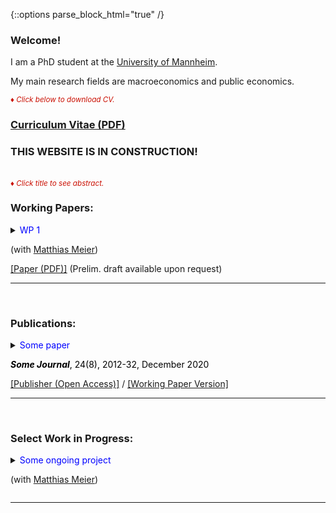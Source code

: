 {::options parse_block_html="true" /}

### Welcome!

I am a PhD student at the [University of Mannheim](https://www.vwl.uni-mannheim.de/en/).

My main research fields are macroeconomics and public economics.

<font color="scarlet"><i><small>&diams; Click below to download CV.</small></i></font> 
### [Curriculum Vitae (PDF)](CV.pdf)

### THIS WEBSITE IS IN CONSTRUCTION!

<br>
<font color="scarlet"><i><small>&diams; Click title to see abstract.</small></i></font>  

### Working Papers:
<details>
  <summary markdown="span"><font color="blue">WP 1</font>
    
  (with <a href="https://sites.google.com/site/matthias1meier1/" target="_blank">Matthias Meier</a>)</summary>
  
  | **Abstract**          |
  |:---------------------------|
  | Some abstract. |
  
 </details>
 <a href="https://" target="_blank"><u>[Paper (PDF)]</u></a> (Prelim. draft available upon request)
 
----

 <br>
 
### Publications:

<details>
  <summary markdown="span"><font color="blue">Some paper</font>
    
  <font color="black"><b><i>Some Journal</i></b>, 24(8), 2012-32, December 2020</font></summary>
  
  | **Abstract**          |
  |:---------------------------|
  | Some abstract again. |
  
  </details>
  <a href="https://sites.google.com/site/matthias1meier1/" target="_blank"><u>[Publisher (Open Access)]</u></a> / <a href="https://lukas-hack.github.io/papers/SomePaper2.pdf" target="_blank"><u>[Working Paper Version]</u></a>
  
  ----
<br>

### Select Work in Progress:
<details>
  <summary markdown="span"><font color="blue">Some ongoing project</font>
  
  (with [Matthias Meier](https://sites.google.com/site/matthias1meier1/))</summary>
  
 </details>
 
 ----

<br>
 
